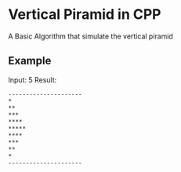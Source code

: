 # Vertical Piramid in CPP

A Basic Algorithm that simulate the vertical piramid

## Example
Input: 5
Result:
```code
---------------------
*
**
***
****
*****
****
***
**
*
---------------------
```
